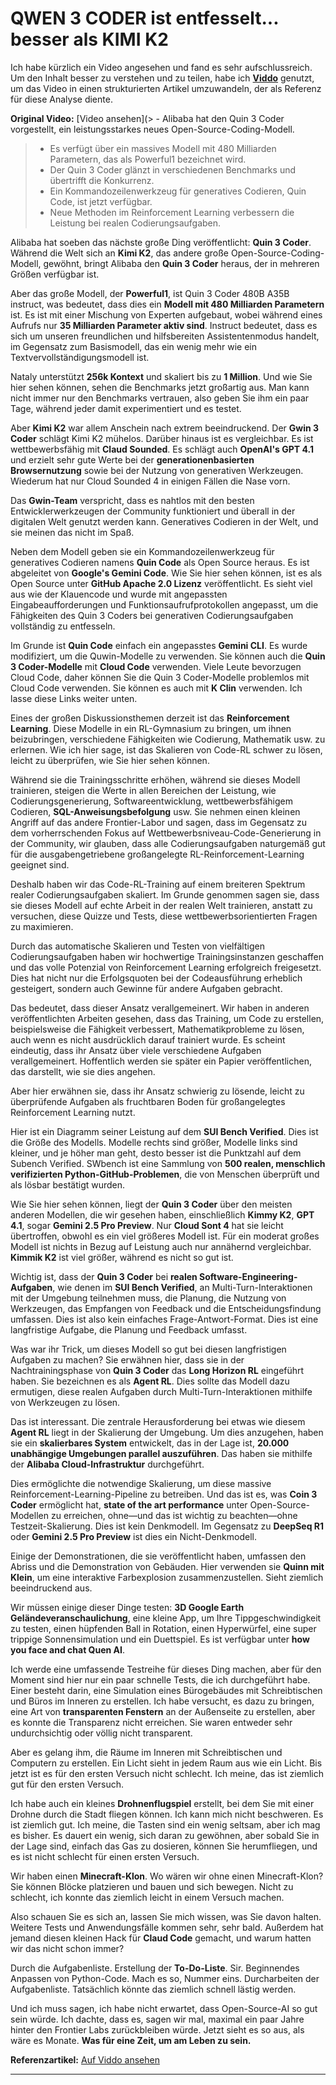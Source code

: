 # QWEN 3 CODER ist entfesselt... besser als KIMI K2

Ich habe kürzlich ein Video angesehen und fand es sehr aufschlussreich. Um den Inhalt besser zu verstehen und zu teilen, habe ich **[Viddo](https://viddo.pro/)** genutzt, um das Video in einen strukturierten Artikel umzuwandeln, der als Referenz für diese Analyse diente.

**Original Video:** [Video ansehen](> - Alibaba hat den Quin 3 Coder vorgestellt, ein leistungsstarkes neues Open-Source-Coding-Modell.
> - Es verfügt über ein massives Modell mit 480 Milliarden Parametern, das als Powerful1 bezeichnet wird.
> - Der Quin 3 Coder glänzt in verschiedenen Benchmarks und übertrifft die Konkurrenz.
> - Ein Kommandozeilenwerkzeug für generatives Codieren, Quin Code, ist jetzt verfügbar.
> - Neue Methoden im Reinforcement Learning verbessern die Leistung bei realen Codierungsaufgaben.

Alibaba hat soeben das nächste große Ding veröffentlicht: **Quin 3 Coder**. Während die Welt sich an **Kimi K2**, das andere große Open-Source-Coding-Modell, gewöhnt, bringt Alibaba den **Quin 3 Coder** heraus, der in mehreren Größen verfügbar ist.

Aber das große Modell, der **Powerful1**, ist Quin 3 Coder 480B A35B instruct, was bedeutet, dass dies ein **Modell mit 480 Milliarden Parametern** ist. Es ist mit einer Mischung von Experten aufgebaut, wobei während eines Aufrufs nur **35 Milliarden Parameter aktiv sind**. Instruct bedeutet, dass es sich um unseren freundlichen und hilfsbereiten Assistentenmodus handelt, im Gegensatz zum Basismodell, das ein wenig mehr wie ein Textvervollständigungsmodell ist.

Nataly unterstützt **256k Kontext** und skaliert bis zu **1 Million**. Und wie Sie hier sehen können, sehen die Benchmarks jetzt großartig aus. Man kann nicht immer nur den Benchmarks vertrauen, also geben Sie ihm ein paar Tage, während jeder damit experimentiert und es testet.

Aber **Kimi K2** war allem Anschein nach extrem beeindruckend. Der **Gwin 3 Coder** schlägt Kimi K2 mühelos. Darüber hinaus ist es vergleichbar. Es ist wettbewerbsfähig mit **Claud Sounded**. Es schlägt auch **OpenAI's GPT 4.1** und erzielt sehr gute Werte bei der **generationenbasierten Browsernutzung** sowie bei der Nutzung von generativen Werkzeugen. Wiederum hat nur Cloud Sounded 4 in einigen Fällen die Nase vorn.

Das **Gwin-Team** verspricht, dass es nahtlos mit den besten Entwicklerwerkzeugen der Community funktioniert und überall in der digitalen Welt genutzt werden kann. Generatives Codieren in der Welt, und sie meinen das nicht im Spaß.

Neben dem Modell geben sie ein Kommandozeilenwerkzeug für generatives Codieren namens **Quin Code** als Open Source heraus. Es ist abgeleitet von **Google's Gemini Code**. Wie Sie hier sehen können, ist es als Open Source unter **GitHub Apache 2.0 Lizenz** veröffentlicht. Es sieht viel aus wie der Klauencode und wurde mit angepassten Eingabeaufforderungen und Funktionsaufrufprotokollen angepasst, um die Fähigkeiten des Quin 3 Coders bei generativen Codierungsaufgaben vollständig zu entfesseln.

Im Grunde ist **Quin Code** einfach ein angepasstes **Gemini CLI**. Es wurde modifiziert, um die Quwin-Modelle zu verwenden. Sie können auch die **Quin 3 Coder-Modelle** mit **Cloud Code** verwenden. Viele Leute bevorzugen Cloud Code, daher können Sie die Quin 3 Coder-Modelle problemlos mit Cloud Code verwenden. Sie können es auch mit **K Clin** verwenden. Ich lasse diese Links weiter unten.

Eines der großen Diskussionsthemen derzeit ist das **Reinforcement Learning**. Diese Modelle in ein RL-Gymnasium zu bringen, um ihnen beizubringen, verschiedene Fähigkeiten wie Codierung, Mathematik usw. zu erlernen. Wie ich hier sage, ist das Skalieren von Code-RL schwer zu lösen, leicht zu überprüfen, wie Sie hier sehen können.

Während sie die Trainingsschritte erhöhen, während sie dieses Modell trainieren, steigen die Werte in allen Bereichen der Leistung, wie Codierungsgenerierung, Softwareentwicklung, wettbewerbsfähigem Codieren, **SQL-Anweisungsbefolgung** usw. Sie nehmen einen kleinen Angriff auf das andere Frontier-Labor und sagen, dass im Gegensatz zu dem vorherrschenden Fokus auf Wettbewerbsniveau-Code-Generierung in der Community, wir glauben, dass alle Codierungsaufgaben naturgemäß gut für die ausgabengetriebene großangelegte RL-Reinforcement-Learning geeignet sind.

Deshalb haben wir das Code-RL-Training auf einem breiteren Spektrum realer Codierungsaufgaben skaliert. Im Grunde genommen sagen sie, dass sie dieses Modell auf echte Arbeit in der realen Welt trainieren, anstatt zu versuchen, diese Quizze und Tests, diese wettbewerbsorientierten Fragen zu maximieren.

Durch das automatische Skalieren und Testen von vielfältigen Codierungsaufgaben haben wir hochwertige Trainingsinstanzen geschaffen und das volle Potenzial von Reinforcement Learning erfolgreich freigesetzt. Dies hat nicht nur die Erfolgsquoten bei der Codeausführung erheblich gesteigert, sondern auch Gewinne für andere Aufgaben gebracht.

Das bedeutet, dass dieser Ansatz verallgemeinert. Wir haben in anderen veröffentlichten Arbeiten gesehen, dass das Training, um Code zu erstellen, beispielsweise die Fähigkeit verbessert, Mathematikprobleme zu lösen, auch wenn es nicht ausdrücklich darauf trainiert wurde. Es scheint eindeutig, dass ihr Ansatz über viele verschiedene Aufgaben verallgemeinert. Hoffentlich werden sie später ein Papier veröffentlichen, das darstellt, wie sie dies angehen.

Aber hier erwähnen sie, dass ihr Ansatz schwierig zu lösende, leicht zu überprüfende Aufgaben als fruchtbaren Boden für großangelegtes Reinforcement Learning nutzt.

Hier ist ein Diagramm seiner Leistung auf dem **SUI Bench Verified**. Dies ist die Größe des Modells. Modelle rechts sind größer, Modelle links sind kleiner, und je höher man geht, desto besser ist die Punktzahl auf dem Subench Verified. SWbench ist eine Sammlung von **500 realen, menschlich verifizierten Python-GitHub-Problemen**, die von Menschen überprüft und als lösbar bestätigt wurden.

Wie Sie hier sehen können, liegt der **Quin 3 Coder** über den meisten anderen Modellen, die wir gesehen haben, einschließlich **Kimmy K2**, **GPT 4.1**, sogar **Gemini 2.5 Pro Preview**. Nur **Cloud Sont 4** hat sie leicht übertroffen, obwohl es ein viel größeres Modell ist. Für ein moderat großes Modell ist nichts in Bezug auf Leistung auch nur annähernd vergleichbar. **Kimmik K2** ist viel größer, während es nicht so gut ist.

Wichtig ist, dass der **Quin 3 Coder** bei **realen Software-Engineering-Aufgaben**, wie denen im **SUI Bench Verified**, an Multi-Turn-Interaktionen mit der Umgebung teilnehmen muss, die Planung, die Nutzung von Werkzeugen, das Empfangen von Feedback und die Entscheidungsfindung umfassen. Dies ist also kein einfaches Frage-Antwort-Format. Dies ist eine langfristige Aufgabe, die Planung und Feedback umfasst.

Was war ihr Trick, um dieses Modell so gut bei diesen langfristigen Aufgaben zu machen? Sie erwähnen hier, dass sie in der Nachtrainingsphase von **Quin 3 Coder** das **Long Horizon RL** eingeführt haben. Sie bezeichnen es als **Agent RL**. Dies sollte das Modell dazu ermutigen, diese realen Aufgaben durch Multi-Turn-Interaktionen mithilfe von Werkzeugen zu lösen.

Das ist interessant. Die zentrale Herausforderung bei etwas wie diesem **Agent RL** liegt in der Skalierung der Umgebung. Um dies anzugehen, haben sie ein **skalierbares System** entwickelt, das in der Lage ist, **20.000 unabhängige Umgebungen parallel auszuführen**. Das haben sie mithilfe der **Alibaba Cloud-Infrastruktur** durchgeführt.

Dies ermöglichte die notwendige Skalierung, um diese massive Reinforcement-Learning-Pipeline zu betreiben. Und das ist es, was **Coin 3 Coder** ermöglicht hat, **state of the art performance** unter Open-Source-Modellen zu erreichen, ohne—und das ist wichtig zu beachten—ohne Testzeit-Skalierung. Dies ist kein Denkmodell. Im Gegensatz zu **DeepSeq R1** oder **Gemini 2.5 Pro Preview** ist dies ein Nicht-Denkmodell.

Einige der Demonstrationen, die sie veröffentlicht haben, umfassen den Abriss und die Demonstration von Gebäuden. Hier verwenden sie **Quinn mit Klein**, um eine interaktive Farbexplosion zusammenzustellen. Sieht ziemlich beeindruckend aus.

Wir müssen einige dieser Dinge testen: **3D Google Earth Geländeveranschaulichung**, eine kleine App, um Ihre Tippgeschwindigkeit zu testen, einen hüpfenden Ball in Rotation, einen Hyperwürfel, eine super trippige Sonnensimulation und ein Duettspiel. Es ist verfügbar unter **how you face and chat Quen AI**.

Ich werde eine umfassende Testreihe für dieses Ding machen, aber für den Moment sind hier nur ein paar schnelle Tests, die ich durchgeführt habe. Einer besteht darin, eine Simulation eines Bürogebäudes mit Schreibtischen und Büros im Inneren zu erstellen. Ich habe versucht, es dazu zu bringen, eine Art von **transparenten Fenstern** an der Außenseite zu erstellen, aber es konnte die Transparenz nicht erreichen. Sie waren entweder sehr undurchsichtig oder völlig nicht transparent.

Aber es gelang ihm, die Räume im Inneren mit Schreibtischen und Computern zu erstellen. Ein Licht sieht in jedem Raum aus wie ein Licht. Bis jetzt ist es für den ersten Versuch nicht schlecht. Ich meine, das ist ziemlich gut für den ersten Versuch.

Ich habe auch ein kleines **Drohnenflugspiel** erstellt, bei dem Sie mit einer Drohne durch die Stadt fliegen können. Ich kann mich nicht beschweren. Es ist ziemlich gut. Ich meine, die Tasten sind ein wenig seltsam, aber ich mag es bisher. Es dauert ein wenig, sich daran zu gewöhnen, aber sobald Sie in der Lage sind, einfach das Gas zu dosieren, können Sie herumfliegen, und es ist nicht schlecht für einen ersten Versuch.

Wir haben einen **Minecraft-Klon**. Wo wären wir ohne einen Minecraft-Klon? Sie können Blöcke platzieren und bauen und sich bewegen. Nicht zu schlecht, ich konnte das ziemlich leicht in einem Versuch machen.

Also schauen Sie es sich an, lassen Sie mich wissen, was Sie davon halten. Weitere Tests und Anwendungsfälle kommen sehr, sehr bald. Außerdem hat jemand diesen kleinen Hack für **Claud Code** gemacht, und warum hatten wir das nicht schon immer?

Durch die Aufgabenliste. Erstellung der **To-Do-Liste**. Sir. Beginnendes Anpassen von Python-Code. Mach es so, Nummer eins. Durcharbeiten der Aufgabenliste. Tatsächlich könnte das ziemlich schnell lästig werden.

Und ich muss sagen, ich habe nicht erwartet, dass Open-Source-AI so gut sein würde. Ich dachte, dass es, sagen wir mal, maximal ein paar Jahre hinter den Frontier Labs zurückbleiben würde. Jetzt sieht es so aus, als wäre es Monate. **Was für eine Zeit, um am Leben zu sein.**

**Referenzartikel:** [Auf Viddo ansehen](https://viddo.pro/zh/video-result/de3fa85b-5156-4186-a39d-60c839fb0371)

---